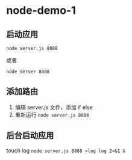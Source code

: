# node-demo-1


## 启动应用

`node server.js 8888`

或者

`node server 8888`

## 添加路由

1. 编辑 server.js 文件，添加 if else
2. 重新运行 `node server.js 8888`



## 后台启动应用

touch log
`node server.js 8888 >log log 2>&1 &`
